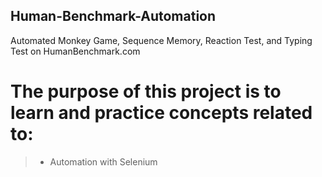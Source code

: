## Human-Benchmark-Automation
Automated Monkey Game, Sequence Memory, Reaction Test, and Typing Test on HumanBenchmark.com

# The purpose of this project is to learn and practice concepts related to:
> - Automation with Selenium

